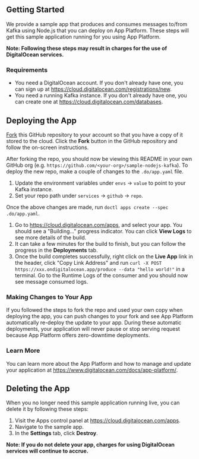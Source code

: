 ## Getting Started

We provide a sample app that produces and consumes messages to/from Kafka using Node.js that you can deploy on App Platform. These steps will get this sample application running for you using App Platform.

**Note: Following these steps may result in charges for the use of DigitalOcean services.**

### Requirements

* You need a DigitalOcean account. If you don't already have one, you can sign up at https://cloud.digitalocean.com/registrations/new.
* You need a running Kafka instance. If you don't already have one, you can create one at https://cloud.digitalocean.com/databases.

## Deploying the App

[Fork](https://docs.github.com/en/github/getting-started-with-github/fork-a-repo) this GitHub repository to your account so that you have a copy of it stored to the cloud. Click the **Fork** button in the GitHub repository and follow the on-screen instructions.

After forking the repo, you should now be viewing this README in your own GitHub org (e.g. `https://github.com/<your-org>/sample-nodejs-kafka`). To deploy the new repo, make a couple of changes to the `.do/app.yaml` file.

1. Update the environment variables under `envs` -> `value` to point to your Kafka instance.
2. Set your repo path under `services` -> `github` -> `repo`.

Once the above changes are made, run `doctl apps create --spec .do/app.yaml`.

1. Go to https://cloud.digitalocean.com/apps, and select your app. You should see a "Building..." progress indicator. You can click **View Logs** to see more details of the build.
1. It can take a few minutes for the build to finish, but you can follow the progress in the **Deployments** tab.
1. Once the build completes successfully, right click on the **Live App** link in the header, click "Copy Link Address" and run `curl -X POST https://xxx.ondigitalocean.app/produce --data "hello world!"` in a terminal. Go to the Runtime Logs of the consumer and you should now see message consumed logs.

### Making Changes to Your App

If you followed the steps to fork the repo and used your own copy when deploying the app, you can push changes to your fork and see App Platform automatically re-deploy the update to your app. During these automatic deployments, your application will never pause or stop serving request because App Platform offers zero-downtime deployments.

### Learn More

You can learn more about the App Platform and how to manage and update your application at https://www.digitalocean.com/docs/app-platform/.

## Deleting the App

When you no longer need this sample application running live, you can delete it by following these steps:
1. Visit the Apps control panel at https://cloud.digitalocean.com/apps.
2. Navigate to the sample app.
3. In the **Settings** tab, click **Destroy**.

**Note: If you do not delete your app, charges for using DigitalOcean services will continue to accrue.**

